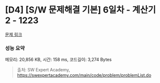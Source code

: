 # [D4] [S/W 문제해결 기본] 6일차 - 계산기2 - 1223 

[문제 링크](https://swexpertacademy.com/main/code/problem/problemDetail.do?contestProbId=AV14nnAaAFACFAYD) 

### 성능 요약

메모리: 20,856 KB, 시간: 158 ms, 코드길이: 3,274 Bytes



> 출처: SW Expert Academy, https://swexpertacademy.com/main/code/problem/problemList.do